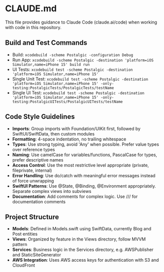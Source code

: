 # CLAUDE.md

This file provides guidance to Claude Code (claude.ai/code) when working with code in this repository.

## Build and Test Commands
- Build: `xcodebuild -scheme Postalgic -configuration Debug` 
- Run App: `xcodebuild -scheme Postalgic -destination 'platform=iOS Simulator,name=iPhone 15' build run`
- UI Tests: `xcodebuild test -scheme Postalgic -destination 'platform=iOS Simulator,name=iPhone 15'`
- Single Unit Test: `xcodebuild test -scheme Postalgic -destination 'platform=iOS Simulator,name=iPhone 15' -only-testing:PostalgicTests/PostalgicTests/testName`
- Single UI Test: `xcodebuild test -scheme Postalgic -destination 'platform=iOS Simulator,name=iPhone 15' -only-testing:PostalgicUITests/PostalgicUITests/testName`

## Code Style Guidelines
- **Imports**: Group imports with Foundation/UIKit first, followed by SwiftUI/SwiftData, then custom modules
- **Formatting**: 4-space indentation, no trailing whitespace
- **Types**: Use strong typing, avoid 'Any' when possible. Prefer value types over reference types
- **Naming**: Use camelCase for variables/functions, PascalCase for types, prefer descriptive names
- **Access Control**: Use the most restrictive level appropriate (private, fileprivate, internal)
- **Error Handling**: Use do/catch with meaningful error messages instead of force unwrapping
- **SwiftUI Patterns**: Use @State, @Binding, @Environment appropriately. Separate complex views into subviews
- **Documentation**: Add comments for complex logic. Use /// for documentation comments

## Project Structure
- **Models**: Defined in Models.swift using SwiftData, currently Blog and Post entities
- **Views**: Organized by feature in the Views directory, follow MVVM pattern
- **Services**: Business logic in the Services directory, e.g. AWSPublisher and StaticSiteGenerator
- **AWS Integration**: Uses AWS access keys for authentication with S3 and CloudFront